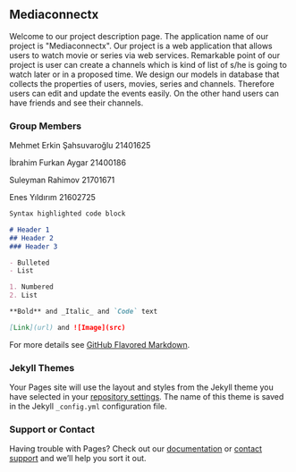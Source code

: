 ## Mediaconnectx
Welcome to our project description page. The application name of our project is "Mediaconnectx". Our project is a web application that allows users to watch movie or series via web services. Remarkable point of our project is user can create a channels which is kind of list of s/he is going to watch later or in a proposed time. We design our models in database that collects the properties of users, movies, series and channels. Therefore users can edit and update the events easily. On the other hand users can have friends and see their channels. 

### Group Members

Mehmet Erkin Şahsuvaroğlu 21401625

İbrahim Furkan Aygar 21400186  

Suleyman Rahimov 21701671 

Enes Yıldırım 21602725 

```markdown
Syntax highlighted code block

# Header 1
## Header 2
### Header 3

- Bulleted
- List

1. Numbered
2. List

**Bold** and _Italic_ and `Code` text

[Link](url) and ![Image](src)
```

For more details see [GitHub Flavored Markdown](https://guides.github.com/features/mastering-markdown/).

### Jekyll Themes

Your Pages site will use the layout and styles from the Jekyll theme you have selected in your [repository settings](https://github.com/Aerk1996/cs353group10/settings). The name of this theme is saved in the Jekyll `_config.yml` configuration file.

### Support or Contact

Having trouble with Pages? Check out our [documentation](https://docs.github.com/categories/github-pages-basics/) or [contact support](https://github.com/contact) and we’ll help you sort it out.
